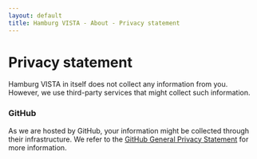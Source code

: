```yaml
---
layout: default
title: Hamburg VISTA - About - Privacy statement
---
```


# Privacy statement

Hamburg VISTA in itself does not collect any information from you. However, we use third-party services that might collect such information.

### GitHub
As we are hosted by GitHub, your information might be collected through their infrastructure. We refer to the <a href="https://docs.github.com/en/site-policy/privacy-policies/github-general-privacy-statement" target="_blank">GitHub General Privacy Statement</a> for more information.

